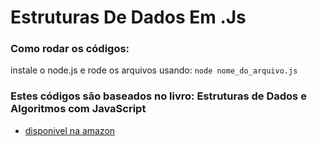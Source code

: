 # Estruturas De Dados Em .Js

### Como rodar os códigos:

instale o node.js e rode os arquivos usando: `node nome_do_arquivo.js`

### Estes códigos são baseados no livro: **Estruturas de Dados e Algoritmos com JavaScript**
- [disponivel na amazon](https://www.amazon.com.br/Estruturas-Dados-Algoritmos-Com-Javascript/dp/8575226932/ref=sr_1_1?keywords=estruturas+de+dados+e+algoritmos+com+javascript&qid=1649470930&s=books&sprefix=estruturas+de+dad%2Cstripbooks%2C220&sr=1-1&ufe=app_do%3Aamzn1.fos.6d798eae-cadf-45de-946a-f477d47705b9)
